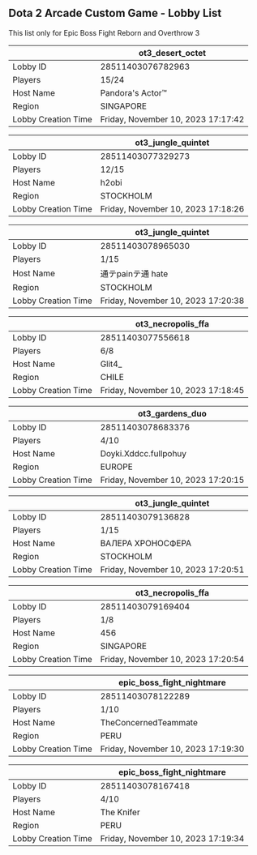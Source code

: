 ## Dota 2 Arcade Custom Game - Lobby List

This list only for Epic Boss Fight Reborn and Overthrow 3

|  | ot3_desert_octet |
| ------ | ------ |
| Lobby ID | 28511403076782963 |
| Players | 15/24 |
| Host Name | Pandora's Actor™ |
| Region | SINGAPORE |
| Lobby Creation Time | Friday, November 10, 2023 17:17:42 |


|  | ot3_jungle_quintet |
| ------ | ------ |
| Lobby ID | 28511403077329273 |
| Players | 12/15 |
| Host Name | h2obi |
| Region | STOCKHOLM |
| Lobby Creation Time | Friday, November 10, 2023 17:18:26 |


|  | ot3_jungle_quintet |
| ------ | ------ |
| Lobby ID | 28511403078965030 |
| Players | 1/15 |
| Host Name | 通テpainテ通 hate |
| Region | STOCKHOLM |
| Lobby Creation Time | Friday, November 10, 2023 17:20:38 |


|  | ot3_necropolis_ffa |
| ------ | ------ |
| Lobby ID | 28511403077556618 |
| Players | 6/8 |
| Host Name | Glit4_ |
| Region | CHILE |
| Lobby Creation Time | Friday, November 10, 2023 17:18:45 |


|  | ot3_gardens_duo |
| ------ | ------ |
| Lobby ID | 28511403078683376 |
| Players | 4/10 |
| Host Name | Doyki.Xddcc.fullpohuy |
| Region | EUROPE |
| Lobby Creation Time | Friday, November 10, 2023 17:20:15 |


|  | ot3_jungle_quintet |
| ------ | ------ |
| Lobby ID | 28511403079136828 |
| Players | 1/15 |
| Host Name | ВАЛЕРА ХРОНОСФЕРА |
| Region | STOCKHOLM |
| Lobby Creation Time | Friday, November 10, 2023 17:20:51 |


|  | ot3_necropolis_ffa |
| ------ | ------ |
| Lobby ID | 28511403079169404 |
| Players | 1/8 |
| Host Name | 456 |
| Region | SINGAPORE |
| Lobby Creation Time | Friday, November 10, 2023 17:20:54 |


|  | epic_boss_fight_nightmare |
| ------ | ------ |
| Lobby ID | 28511403078122289 |
| Players | 1/10 |
| Host Name | TheConcernedTeammate |
| Region | PERU |
| Lobby Creation Time | Friday, November 10, 2023 17:19:30 |


|  | epic_boss_fight_nightmare |
| ------ | ------ |
| Lobby ID | 28511403078167418 |
| Players | 4/10 |
| Host Name | The Knifer |
| Region | PERU |
| Lobby Creation Time | Friday, November 10, 2023 17:19:34 |


